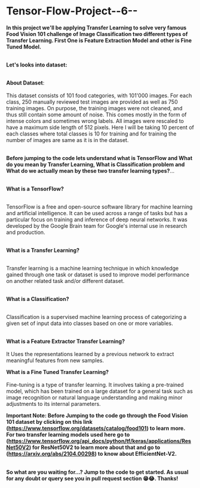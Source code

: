 # Tensor-Flow-Project--6--

<table>
  
**In this project we'll be applying Transfer Learning to solve very famous Food Vision 101 challenge of Image Classification two different types of Transfer Learning. First One is Feature Extraction Model and other is Fine Tuned Model.** <br></br>

**Let's looks into dataset:** <br></br>

**About Dataset**: <br></br>
This dataset consists of 101 food categories, with 101'000 images. For each class, 250 manually reviewed test images are provided as well as 750 training images. On purpose, the training images were not cleaned, and thus still contain some amount of noise. This comes mostly in the form of intense colors and sometimes wrong labels. All images were rescaled to have a maximum side length of 512 pixels.
Here I will be taking 10 percent of each classes where total classes is 10 for training and for training the number of images are same as it is in the dataset.<br></br>

**Before jumping to the code lets understand what is TensorFlow and What do you mean by Transfer Learning, What is Classification problem and What do we actually mean by these two transfer learning types?**...<br></br>

**What is a TensorFlow?** <br></br>

TensorFlow is a free and open-source software library for machine learning and artificial intelligence. It can be used across a range of tasks but has a particular focus on training and inference of deep neural networks. It was developed by the Google Brain team for Google's internal use in research and production. <br></br>

**What is a Transfer Learning?** <br></br>

Transfer learning is a machine learning technique in which knowledge gained through one task or dataset is used to improve model performance on another related task and/or different dataset. <br></br>

**What is a Classification?** <br></br>

Classification is a supervised machine learning process of categorizing a given set of input data into classes based on one or more variables. <br></br>


**What is a Feature Extractor Transfer Learning?** <br></br>
It Uses the representations learned by a previous network to extract meaningful features from new samples.

**What is a Fine Tuned Transfer Learning?** <br></br>
Fine-tuning is a type of transfer learning. It involves taking a pre-trained model, which has been trained on a large dataset for a general task such as image recognition or natural language understanding and making minor adjustments to its internal parameters.


**Important Note: Before Jumping to the code go through the Food Vision 101 dataset by clicking on this link (https://www.tensorflow.org/datasets/catalog/food101) to learn more. For two transfer learning models used here go to (https://www.tensorflow.org/api_docs/python/tf/keras/applications/ResNet50V2) for ResNet50V2 to learn more about that and go to (https://arxiv.org/abs/2104.00298) to know about EfficientNet-V2.**

</table>

**So what are you waiting for...? Jump to the code to get started. As usual for any doubt or query see you in pull request section 😁😂. Thanks!**


